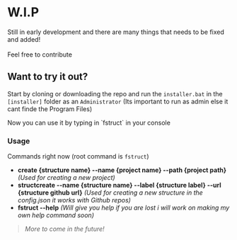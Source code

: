 # W.I.P
<p>Still in early development and there are many things that needs to be fixed and added! <br></br> Feel free to contribute</p>

## Want to try it out?
Start by cloning or downloading the repo and run the `installer.bat` in the `[installer]` folder as an `Administrator` (Its important to run as admin else it cant finde the Program Files)
<p>Now you can use it by typing in `fstruct` in your console</p>

### Usage
Commands right now (root command is `fstruct`)
- **create {structure name} --name {project name} --path {project path}** *(Used for creating a new project)*
- **structcreate --name {structure name} --label {structure label} --url {structure github url}** *(Used for creating a new structure in the config.json it works with Github repos)*
- **fstruct --help** *(Will give you help if you are lost i will work on making my own help command soon)*
> *More to come in the future!*
